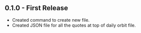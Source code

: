 ## 0.1.0 - First Release
* Created command to create new file.
* Created JSON file for all the quotes at top of daily orbit file.
